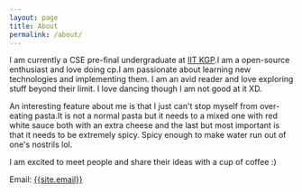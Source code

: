 ```yaml
---
layout: page
title: About
permalink: /about/
---
```

<p>
I am currently a CSE pre-final undergraduate at <a href="http://www.iitkgp.ac.in/" target="_blank">IIT KGP</a>.I am a open-source enthusiast and love doing cp.I am passionate about learning new technologies and implementing them. I am an avid reader and love exploring stuff beyond their limit. I love dancing though I am not good at it XD.
 
An interesting feature about me is that I just can't stop myself from over-eating pasta.It is not a normal pasta but it needs to a mixed one with red  white sauce both with an extra cheese  and the last but most important is that it needs to be extremely spicy. Spicy enough to make  water run out of one's nostrils lol.

I am excited to meet people and share their ideas with a cup of coffee :)
</p>

Email: <a href="mailto:{{site.email}}?Subject=From Blog Site:">{{site.email}}</a>

